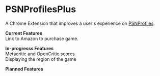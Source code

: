 # PSNProfilesPlus

A Chrome Extension that improves a user's experience on <a href="https://psnprofiles.com/">PSNProfiles</a>.

<b>Current Features</b><br>
Link to Amazon to purchase game.

<b>In-progresss Features</b><br>
Metacritic and OpenCritic scores<br>
Displaying the region of the game

<b>Planned Features</b><br>

